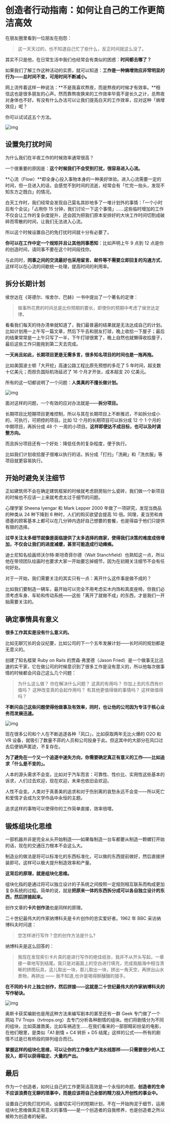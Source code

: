 # 创造者行动指南：如何让自己的工作更简洁高效

在朋友圈里看到一位朋友在抱怨：

> 这一天天过的，也不知道自己忙了些什么，反正时间就这么没了。

其实不只是他，在日常生活中我们也经常会有类似的困惑：**时间都去哪了？**

如果我们了解工作这种活动的实质，就可以知道：**工作是一种熵增效应非常明显的行为——总时间不变，可用时间不断减小。**

网上流传着这样一种说法：**不是我喜欢熬夜，而是熬夜的时候才有效率。**相信这也是很多朋友的心声。然而靠熬夜换来的工作效率毕竟不是长久之计，总熬夜对身体也不好。有没有什么办法可以让我们提高白天的工作效率，应对这种「熵增效应」呢？

你可以试试这五个方法。

![img](http://7xnt32.com1.z0.glb.clouddn.com/2017-12-13-022559.jpg)

## 设置免打扰时间

为什么我们在半夜工作的时候效率通常很高？

一个很重要的原因是：**这个时候我们不会受到打扰，很容易进入心流。**

**心流（Flow）**即全身心投入事物本身的一种美好体验。进入心流需要一定的时间，但一旦进入的话，会感觉不到时间的流逝，经常会有「忙完一抬头，发现不知东方之既白」的情况。

白天工作时，我们经常会发现自己莫名其妙地多了一堆计划外的事情：「一个小时后有个会议」「占用你 15 分钟，我们讨论一下这个事情」……这些临时增加的工作不仅会让工作的复杂度提升，还会因为把我们原本安排好的大块工作时间切割成破碎而零散的时间，让我们无法进入心流。

所以这个时候设置自己的免打扰时间就十分有必要了。

**你可以在工作中定一个规矩并且让其他同事悉知**：比如声明上午 9 点到 12 点是你的创造时间，请同事不要在这个时间段找你。

与此同时，**同事之间的交流最好也采用留言、邮件等不需要立即回复的沟通方式**，这样可以在心流的间歇统一处理，提高时间的利用率。

## 拆分长期计划

侯世达在《哥德尔、埃舍尔、巴赫》一书中提出了一个著名的定律：

> 做事所花费的时间总是比你预期的要长，即使你的预期中考虑了侯世达定律。

看看我们每天的待办清单就知道了，我们最普遍的结果就是无法达成自己的计划。比如计划用一上午写一篇文章，然后下午去和朋友打球，晚上收拾一下屋子；最后的结果常常是一上午只写了一半，下午打球很累了，晚上自然也就懒得收拾屋子，最后这些工作只能拖到第二天去完成。

**一天尚且如此，长期项目更是无需多言，很多知名项目的时间也是一拖再拖。**

比如美国波士顿「大开挖」高速公路工程比原先预想的多花了 5 年时间，超支数十亿美元；而担负国际机场延迟了 16 个月才开张，成本超支 20 亿美元。

所有的这一切都说明了一个问题：**人类真的不擅长做计划。**

![img](http://7xnt32.com1.z0.glb.clouddn.com/2017-12-13-022607.jpg)

面对这样的问题，一个有效的应对办法就是——**拆分项目。**

长期项目比短期项目更难控制，所以与其在长期项目上不断推迟，不如拆分成小的，可执行，可把控的项目。比如 12 个月的长期项目可以拆分成 12 个 1 个月的中期项目，再拆分成 48 个 一周的小项目。**这样即便达不成目标，也可以及时调整方向。**

而且拆分项目还有一个好处：降低任务的复杂程度，便于执行。

比如我们计划收拾屋子很难以执行的话，拆分成「打扫」「洗碗」和「洗衣服」等项目就更容易执行。

## 开始时避免关注细节

正如建筑师不会在确定建筑框架的时候就考虑厨房贴什么瓷砖，我们做一个新项目的时候也不应该一上来就考虑太过于细节的问题。

心理学家 Sheena Iyengar 和 Mark Lepper 2000 年做了一项研究，发现当商品的种类从 24 种下降到 6 种时，人们的购买欲望会提高 10 倍。同理，麦当劳和肯德基的顾客基本上都可以在几分钟内选好自己想要的套餐，也是得益于他们只提供有限的选择。

**过早关注太多细节就像是面临提供了太多选择的商家，使得我们决策的难度成倍增加，不仅会让我们的进度减缓，甚至可能造成行动瘫痪。**

迪士尼知名绘画师沃尔特·斯坦奇菲尔德（Walt
Stanchfield）也熟知这一点，所以他在带领团队绘画时也要求大家一开始要忘掉细节，因为在初期关注细节不会有任何好处。

对于一开始，我们需要关注的其实只有一点：离开什么这件事是做不成的？

比如我们要制造一辆车，最开始可以完全不用考虑实木内饰和真皮座椅，但我们必须考虑车身、车轮和传动系统——这些「离开了就做不成」的东西，才是我们一开始需要关注的。

## 确定事情具有意义

**很多工作其实是没有什么意义的。**

比如无聊冗长的会议纪要，比如公司的下一个五年发展计划——长时间的规划都是无意义的。

创建了知名框架 Ruby on Rails 的贾森·弗里德（Jason Fried）是一个做事无比迅速的实干家，它在做公司的时候意识到了很多工作是没有意义的，所以他每次做事情的时候都会问自己这么几个问题：

> 为什么这么做？
> 你在解决什么问题？
> 这真的有用吗？
> 你加上去的东西有价值吗？
> 这种改变真的会起作用吗？
> 有其他更值得做的事情吗？
> 这样做值得吗？

**不断问自己这些问题使得他做事及有效率，同时，也让他的公司因为专注于核心业务而发展迅速。**

![img](http://7xnt32.com1.z0.glb.clouddn.com/2017-12-13-022614.jpg)

现在很多公司和个人在不断追逐各种「风口」，比如获取两年无比火爆的 O2O 和 VR 设备，就吸引了数量不菲的人员和公司投身于此。但这其中的大部分在风口过去后便销声匿迹，不复存在。

**为了避免在一个又一个追逐中迷失方向，你需要确定真正有意义的工作——比如追求「什么是不变的」。**

人本的源头需求不会变。比如对于汽车而言：可靠性、性价比、实用性这些基本的诉求，人们过去欢迎，现在欢迎，未来也依旧会欢迎。

人性不会变。人类对于真善美的追求和对于伤别离的哀愁永远不会变——所以死亡和爱情才会成为文学作品中永恒的主题。

追求这样的事物可以使得你的工作简单直接，效率倍增。

## 锻炼组块化思维

一部机器并非是完全从头开始制造——如果每制造一台车都要从制造一颗螺钉开始的话，现在的交通压力根本不会这么大。

制造业的做法是将可以标准化的东西标准化，可以做的东西提前做好，然后直接拼装即可。这样可以极大提升制造效率和产量。

**这背后的原理，就是组块化思维。**

组块化指的是通过将可以独立设计的子系统之间按照一定规则相互联系而构成更加复杂系统的过程。简单的说，就是**把原来一体的东西拆分成可以各自独立设计的东西，然后拼接起来。**

创作文章的**卡片创作法**也是同样的原理。

二十世纪最伟大的作家纳博科夫是卡片创作的忠实爱好者。1962 年 BBC 采访纳博科夫时问道：

> 您怎样进行写作？您的创作方法是什么?

纳博科夫是这么回答的：

> 我现在发现索引卡片真的是进行写作的绝佳纸张，我并不从开头写起，一章接一章地写到结尾。我只是对画面上的空白进行填充，完成我脑海中相当清晰的拼图玩具，这儿取出一块，那儿取出一块，拼出一角天空，再拼出山水景物，再拼出 —— 我不知道,也许是喝得醉醺醺的猎手。

**在不同的卡片上独立创作，然后拼接——这就是二十世纪最伟大的作家纳博科夫的写作秘诀。**

![img](http://7xnt32.com1.z0.glb.clouddn.com/2017-12-13-022620.jpg)

奥斯卡获奖编剧也是用这种方法来编写剧本的甚至还有一群 Geek 专门做了一个网站 TV Trops（tvtrops.org）去专门分析各种剧情的组块。他们将剧情分为不同的组块，比如英雄救美，比如车祸逃生……在我们看来的一部部精彩纷呈的电影，在他们眼里，是类似「A1 剧情 + C4 转折 + D5 结尾」这样的公式——所有的剧情不过是已有桥段的排列组合而已。

**掌握这样的组块化思维，可以让你的工作像生产流水线那样——只需要很少的人工投入，即可以获得稳定、大量的产出。**

## 最后

作为一个创造者，如何让自己的工作更简洁高效是一个永恒的命题。**创造者的生命不应该浪费在无聊的琐事中，而是应该将自己全部的精力投入开创性的事业中。**

设置自己的免打扰时间，设置切实可行的短期计划，不在一开始拘泥于细节，运用组块化思维做真正有意义的事情——是一个创造者的自我修养，也是创造者之所以被称为创造者的秘密。

